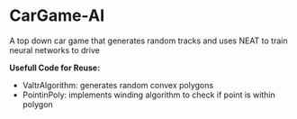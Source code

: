 # CarGame-AI
A top down car game that generates random tracks and uses NEAT to train neural networks to drive

**Usefull Code for Reuse:**
* ValtrAlgorithm: generates random convex polygons
* PointinPoly: implements winding algorithm to check if point is within polygon
